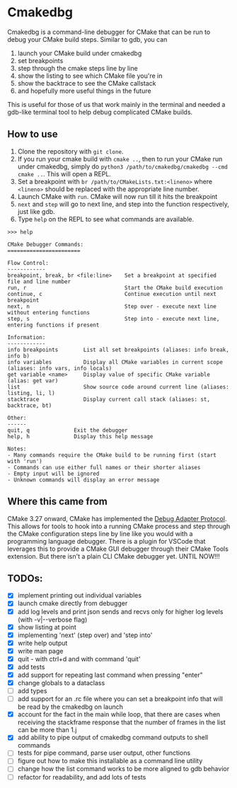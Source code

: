 # Cmakedbg

Cmakedbg is a command-line debugger for CMake that can be run to debug your CMake build steps.
Similar to gdb, you can 
1. launch your CMake build under cmakedbg 
2. set breakpoints
3. step through the cmake steps line by line
4. show the listing to see which CMake file you're in
5. show the backtrace to see the CMake callstack
6. and hopefully more useful things in the future 

This is useful for those of us that work mainly in the terminal and needed a gdb-like terminal tool
to help debug complicated CMake builds.

## How to use

1. Clone the repository with `git clone`. 
2. If you run your cmake build with `cmake ..`, then to run your CMake run under cmakedbg, simply do
   `python3 /path/to/cmakedbg/cmakedbg --cmd cmake ..`.  This will open a REPL. 
3. Set a breakpoint with `br /path/to/CMakeLists.txt:<lineno>` where `<lineno>` should be replaced
   with the appropriate line number. 
4. Launch CMake with `run`. CMake will now run till it hits the breakpoint
5. `next` and `step` will go to next line, and step into the function respectively, just like gdb.
6. Type `help` on the REPL to see what commands are available.
```
>>> help

CMake Debugger Commands:
=======================

Flow Control:
------------
breakpoint, break, br <file:line>    Set a breakpoint at specified file and line number
run, r                               Start the CMake build execution
continue, c                          Continue execution until next breakpoint
next, n                              Step over - execute next line without entering functions
step, s                              Step into - execute next line, entering functions if present

Information:
------------
info breakpoints        List all set breakpoints (aliases: info break, info b)
info variables          Display all CMake variables in current scope (aliases: info vars, info locals)
get variable <name>     Display value of specific CMake variable (alias: get var)
list                    Show source code around current line (aliases: listing, li, l)
stacktrace              Display current call stack (aliases: st, backtrace, bt)

Other:
------
quit, q              Exit the debugger
help, h              Display this help message

Notes:
- Many commands require the CMake build to be running first (start with 'run')
- Commands can use either full names or their shorter aliases
- Empty input will be ignored
- Unknown commands will display an error message
```

## Where this came from

CMake 3.27 onward, CMake has implemented the [Debug Adapter
Protocol](https://microsoft.github.io/debug-adapter-protocol/implementors/tools). This allows for
tools to hook into a running CMake process and step through the CMake configuration steps line by
line like you would with a programming language debugger. There is a plugin for VSCode that
leverages this to provide a CMake GUI debugger through their CMake Tools extension. But there isn't
a plain CLI CMake debugger yet. UNTIL NOW!!! 



## TODOs:
- [x] implement printing out individual variables
- [x] launch cmake directly from debugger
- [x] add log levels and print json sends and recvs only for higher log levels (with -v|--verbose
  flag)
- [x] show listing at point
- [x] implementing 'next' (step over) and 'step into'
- [x] write help output
- [x] write man page
- [x] quit - with ctrl+d and with command 'quit'
- [x] add tests
- [x] add support for repeating last command when pressing "enter"
- [x] change globals to a dataclass 
- [ ] add types
- [ ] add support for an .rc file where you can set a breakpoint info that will be read by the
  cmakedbg on launch
- [x] account for the fact in the main while loop, that there are cases when receiving the
  stackframe response that the number of frames in the list can be more than 1.j
- [x] add ability to pipe output of cmakedbg command outputs to shell commands
- [ ] tests for pipe command, parse user output, other functions
- [ ] figure out how to make this installable as a command line utility
- [ ] change how the list command works to be more aligned to gdb behavior
- [ ] refactor for readability, and add lots of tests
